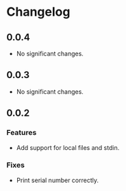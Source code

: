 # Changelog

## 0.0.4

- No significant changes.

## 0.0.3

- No significant changes.

## 0.0.2

### Features

- Add support for local files and stdin.

### Fixes

- Print serial number correctly.
